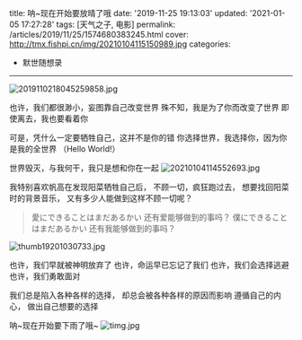 title: 呐~现在开始要放晴了哦
date: '2019-11-25 19:13:03'
updated: '2021-01-05 17:27:28'
tags: [天气之子, 电影]
permalink: /articles/2019/11/25/1574680383245.html
cover: http://tmx.fishpi.cn/img/20210104115150989.jpg
categories: 
- 默世随想录
---
![2019110218045259858.jpg](http://tmx.fishpi.cn/img/20210104115150989.jpg)

也许，我们都很渺小，妄图靠自己改变世界
殊不知，我是为了你而改变了世界
即使离去，我也要看着你

可是，凭什么一定要牺牲自己，这并不是你的错
你选择世界，我选择你，因为你是我的全世界
（Hello World!）

世界毁灭，与我何干，我只是想和你在一起
![20210104114552693.jpg](http://tmx.fishpi.cn/img/HbZ_20210104114552693.jpg)


我特别喜欢帆高在发现阳菜牺牲自己后，
不顾一切，疯狂跑过去，
想要找回阳菜时的背景音乐，
又有多少人能做到这样不顾一切呢？

> 愛にできることはまだあるかい
> 还有爱能够做到的事吗？
> 僕にできることはまだあるかい
> 还有我能够做到的事吗？

![thumb19201030733.jpg](http://tmx.fishpi.cn/img/20210104115351880.jpg)

也许，我们早就被神明放弃了
也许，命运早已忘记了我们
也许，我们会选择逃避
也许，我们勇敢面对

我们总是陷入各种各样的选择，
却总会被各种各样的原因而影响
遵循自己的内心，
做出自己想要的选择

呐~现在开始要下雨了哦~
![timg.jpg](http://tmx.fishpi.cn/img/20210104115452396.jpg)

